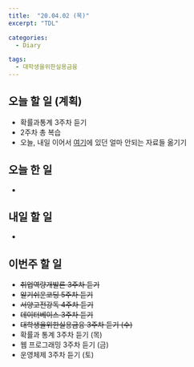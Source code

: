 ```yaml
---
title:  "20.04.02 (목)"
excerpt: "TDL"

categories:
  - Diary

tags:
  - 대학생을위한실용금융
---
```


## 오늘 할 일 (계획)

- 확률과통계 3주차 듣기
- 2주차 총 복습
- 오늘, 내일 이어서 [여기](https://nam-ki-bok.github.io/KibokWebPortfolio/)에 있던 얼마 안되는 자료들 옮기기



## 오늘 한 일

- 

## 내일 할 일

- 

  


## 이번주 할 일

- ~~취업역량개발론 3주차 듣기~~
- ~~알기쉬운코딩 5주차 듣기~~
- ~~서양고전강독 4주차 듣기~~
- ~~데이터베이스 3주차 듣기~~
- ~~대학생을위한실용금융 3주차 듣기 (수)~~
- 확률과 통계 3주차 듣기 (목)
- 웹 프로그래밍 3주차 듣기 (금)
- 운영체제 3주차 듣기 (토)